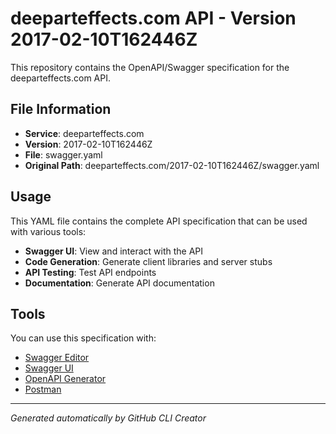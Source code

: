 # deeparteffects.com API - Version 2017-02-10T162446Z

This repository contains the OpenAPI/Swagger specification for the deeparteffects.com API.

## File Information

- **Service**: deeparteffects.com
- **Version**: 2017-02-10T162446Z
- **File**: swagger.yaml
- **Original Path**: deeparteffects.com/2017-02-10T162446Z/swagger.yaml

## Usage

This YAML file contains the complete API specification that can be used with various tools:

- **Swagger UI**: View and interact with the API
- **Code Generation**: Generate client libraries and server stubs
- **API Testing**: Test API endpoints
- **Documentation**: Generate API documentation

## Tools

You can use this specification with:

- [Swagger Editor](https://editor.swagger.io/)
- [Swagger UI](https://swagger.io/tools/swagger-ui/)
- [OpenAPI Generator](https://openapi-generator.tech/)
- [Postman](https://www.postman.com/)

---

*Generated automatically by GitHub CLI Creator*
